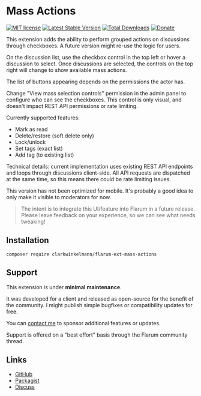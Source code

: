 # Mass Actions

[![MIT license](https://img.shields.io/badge/license-MIT-blue.svg)](https://github.com/clarkwinkelmann/flarum-ext-mass-actions/blob/master/LICENSE.txt) [![Latest Stable Version](https://img.shields.io/packagist/v/clarkwinkelmann/flarum-ext-mass-actions.svg)](https://packagist.org/packages/clarkwinkelmann/flarum-ext-mass-actions) [![Total Downloads](https://img.shields.io/packagist/dt/clarkwinkelmann/flarum-ext-mass-actions.svg)](https://packagist.org/packages/clarkwinkelmann/flarum-ext-mass-actions) [![Donate](https://img.shields.io/badge/paypal-donate-yellow.svg)](https://www.paypal.me/clarkwinkelmann)

This extension adds the ability to perform grouped actions on discussions through checkboxes.
A future version might re-use the logic for users.

On the discussion list, use the checkbox control in the top left or hover a discussion to select.
Once discussions are selected, the controls on the top right will change to show available mass actions.

The list of buttons appearing depends on the permissions the actor has.

Change "View mass selection controls" permission in the admin panel to configure who can see the checkboxes.
This control is only visual, and doesn't impact REST API permissions or rate limiting.

Currently supported features:

- Mark as read
- Delete/restore (soft delete only)
- Lock/unlock
- Set tags (exact list)
- Add tag (to existing list)

Technical details: current implementation uses existing REST API endpoints and loops through discussions client-side.
All API requests are dispatched at the same time, so this means there could be rate limiting issues.

This version has not been optimized for mobile.
It's probably a good idea to only make it visible to moderators for now.

> The intent is to integrate this UI/feature into Flarum in a future release. Please leave feedback on your experience, so we can see what needs tweaking!

## Installation

    composer require clarkwinkelmann/flarum-ext-mass-actions

## Support

This extension is under **minimal maintenance**.

It was developed for a client and released as open-source for the benefit of the community.
I might publish simple bugfixes or compatibility updates for free.

You can [contact me](https://clarkwinkelmann.com/flarum) to sponsor additional features or updates.

Support is offered on a "best effort" basis through the Flarum community thread.

## Links

- [GitHub](https://github.com/clarkwinkelmann/flarum-ext-mass-actions)
- [Packagist](https://packagist.org/packages/clarkwinkelmann/flarum-ext-mass-actions)
- [Discuss](https://discuss.flarum.org/d/30122)

